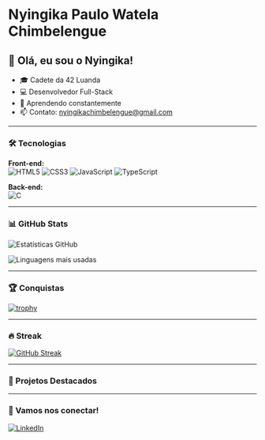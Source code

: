 # Nyingika Paulo Watela Chimbelengue

## 👋 Olá, eu sou o Nyingika!

- 🎓 Cadete da 42 Luanda
- 💻 Desenvolvedor Full-Stack
- 🌱 Aprendendo constantemente
- 📫 Contato: [nyingikachimbelengue@gmail.com](mailto:nyingikachimbelengue@gmail.com)

---

### 🛠️ Tecnologias

**Front-end:**  
![HTML5](https://img.shields.io/badge/HTML5-E34F26?style=flat&logo=html5&logoColor=white)
![CSS3](https://img.shields.io/badge/CSS3-1572B6?style=flat&logo=css3&logoColor=white)
![JavaScript](https://img.shields.io/badge/JavaScript-F7DF1E?style=flat&logo=javascript&logoColor=black)
![TypeScript](https://img.shields.io/badge/TypeScript-007ACC?style=flat&logo=typescript&logoColor=white)

**Back-end:**  
![C](https://img.shields.io/badge/C-00599C?style=flat&logo=c&logoColor=white)

---

### 📊 GitHub Stats

![Estatísticas GitHub](https://github-readme-stats.vercel.app/api?username=nyingikachimbelengue&show_icons=true&theme=dracula)

![Linguagens mais usadas](https://github-readme-stats.vercel.app/api/top-langs/?username=nyingikachimbelengue&layout=compact&theme=dracula)

---

### 🏆 Conquistas

[![trophy](https://github-profile-trophy.vercel.app/?username=nyingikachimbelengue&theme=onedark)](https://github.com/ryo-ma/github-profile-trophy)

---

### 🔥 Streak

[![GitHub Streak](https://streak-stats.demolab.com/?user=nyingikachimbelengue&theme=dark)](https://git.io/streak-stats)

---

### 🌟 Projetos Destacados


---

### 🤝 Vamos nos conectar!

[![LinkedIn](https://img.shields.io/badge/LinkedIn-0077B5?style=for-the-badge&logo=linkedin&logoColor=white)](https://www.linkedin.com/in/nyingika-chimbelengue-626a30234/)
